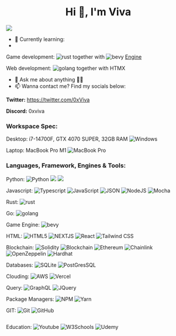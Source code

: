 <h1 align="center">Hi 👋, I'm Viva</h1>
<img src="https://user-images.githubusercontent.com/73097560/115834477-dbab4500-a447-11eb-908a-139a6edaec5c.gif">


- 🌱 Currently learning:
- 
 Game development: <img alt="rust" src="https://img.shields.io/badge/Rust-000000?style=for-the-badge&logo=rust&logoColor=white)"/> together with <img alt="bevy" src="https://img.shields.io/badge/Bevy-232326?style=for-the-badge&logo=bevy&logoColor=white)"/> [Engine](https://bevyengine.org/)

Web development:  <img alt="golang" src="https://img.shields.io/badge/Go-00ADD8?style=for-the-badge&logo=go&logoColor=white"/> together with HTMX
- 💬 Ask me about anything 👨‍💻
- 📫 Wanna contact me? Find my socials below:
  
**Twitter:** https://twitter.com/0xViva 

**Discord:** 0xviva

<h3>Workspace Spec:</h3>
<p>
Desktop: i7-14700F, GTX 4070 SUPER, 32GB RAM <img alt="Windows" src="https://img.shields.io/badge/Windows-0078D6?style=for-the-badge&logo=windows&logoColor=white"/>

Laptop: MacBook Pro M1 <img alt="MacBook Pro" src="https://img.shields.io/badge/apple%20silicon-333333?style=for-the-badge&logo=apple&logoColor=white"/>


</p>



<h3 align="left">Languages, Framework, Engines & Tools:</h3>
<p align="center"> 

Python:
  <img alt="Python" src="https://img.shields.io/badge/python-%2314354C.svg?&style=for-the-badge&logo=python&logoColor=white"/>
    <img src="https://img.shields.io/badge/Pandas-2C2D72?style=for-the-badge&logo=pandas&logoColor=white" /> 
     <img src="https://img.shields.io/badge/Flask-000000?style=for-the-badge&logo=flask&logoColor=white" />   

Javascript:
  <img alt="Typescript" src="https://img.shields.io/badge/TypeScript-007ACC?style=for-the-badge&logo=typescript&logoColor=white"/>
  <img alt="JavaScript" src="https://img.shields.io/badge/javascript-%23323330.svg?&style=for-the-badge&logo=javascript&logoColor=%23F7DF1E"/>
  <img alt="JSON" src="https://img.shields.io/badge/json-5E5C5C?style=for-the-badge&logo=json&logoColor=white"/>
  <img alt="NodeJS" src="https://img.shields.io/badge/node.js-%2343853D.svg?&style=for-the-badge&logo=node.js&logoColor=white"/>
<img alt="Mocha" src="https://img.shields.io/badge/Mocha-8D6748?style=for-the-badge&logo=Mocha&logoColor=white"/>

Rust:
<img alt="rust" src="https://img.shields.io/badge/Rust-000000?style=for-the-badge&logo=rust&logoColor=white)"/>

Go: <img alt="golang" src="https://img.shields.io/badge/Go-00ADD8?style=for-the-badge&logo=go&logoColor=white"/>

Game Engine: <img alt="bevy" src="https://img.shields.io/badge/Bevy-232326?style=for-the-badge&logo=bevy&logoColor=white)"/>

HTML:
   <img alt="HTML5" src="https://img.shields.io/badge/html5-%23E34F26.svg?&style=for-the-badge&logo=html5&logoColor=white"/>
   <img alt="NEXTJS" src="https://img.shields.io/badge/next.js-000000?style=for-the-badge&logo=nextdotjs&logoColor=white"/>
  <img alt="React" src="https://img.shields.io/badge/react-%2320232a.svg?&style=for-the-badge&logo=react&logoColor=%2361DAFB"/>
 <img alt="Tailwind CSS" src="https://img.shields.io/badge/Tailwind_CSS-38B2AC?style=for-the-badge&logo=tailwind-css&logoColor=white"/>

Blockchain:
  <img alt="Solidity" src="https://img.shields.io/badge/Solidity-e6e6e6?style=for-the-badge&logo=solidity&logoColor=black"/>
  <img alt="Blockchain" src="https://img.shields.io/badge/Blockchain.com-121D33?logo=blockchaindotcom&logoColor=fff&style=for-the-badge"/>
  <img alt="Ethereum" src="https://img.shields.io/badge/Ethereum-3C3C3D?style=for-the-badge&logo=Ethereum&logoColor=white"/>
  <img alt="Chainlink" src="https://img.shields.io/badge/chainlink-375BD2?style=for-the-badge&logo=chainlink&logoColor=white"/>
  <img alt="OpenZeppelin" src="https://img.shields.io/badge/OpenZeppelin-4E5EE4?logo=OpenZeppelin&logoColor=fff&style=for-the-badge"/>
  <img alt="Hardhat" src="https://img.shields.io/badge/Hardhat-fff100?logo=hardhat.svg&logoColor=fff&style=for-the-badge"/>

Databases:
<img alt="SQLite" src="https://img.shields.io/badge/SQLite-07405E?style=for-the-badge&logo=sqlite&logoColor=white"/>
<img alt="PostGresSQL" src="https://img.shields.io/badge/PostgreSQL-316192?style=for-the-badge&logo=postgresql&logoColor=white"/>

Clouding:
<img alt="AWS" src="https://img.shields.io/badge/Amazon_AWS-FF9900?style=for-the-badge&logo=amazonaws&logoColor=white"/>
<img alt="Vercel" src="https://img.shields.io/badge/Vercel-000000?style=for-the-badge&logo=vercel&logoColor=white"/>

Query:
<img alt="GraphQL" src="https://img.shields.io/badge/GraphQl-E10098?style=for-the-badge&logo=graphql&logoColor=white"/>
<img alt="JQuery" src="https://img.shields.io/badge/Mocha-8D6748?style=for-the-badge&logo=Mocha&logoColor=white"/>

Package Managers:
<img alt="NPM" src="https://img.shields.io/badge/npm-CB3837?style=for-the-badge&logo=npm&logoColor=white"/>
<img alt="Yarn" src="https://img.shields.io/badge/Yarn-2C8EBB?style=for-the-badge&logo=yarn&logoColor=white"/>

GIT:
  <img alt="Git" src="https://img.shields.io/badge/git-%23F05033.svg?&style=for-the-badge&logo=git&logoColor=white"/>
  <img alt="GitHub" src="https://img.shields.io/badge/github-%23121011.svg?&style=for-the-badge&logo=github&logoColor=white"/>
</p>
<img alt="" src=""/>

Education:
<img alt="Youtube" src="https://img.shields.io/badge/YouTube-FF0000?style=for-the-badge&logo=youtube&logoColor=white"/>
<img alt="W3Schools" src="https://img.shields.io/badge/W3Schools-04AA6D?style=for-the-badge&logo=W3Schools&logoColor=white"/>
<img alt="Udemy" src="https://img.shields.io/badge/Udemy-EC5252?style=for-the-badge&logo=Udemy&logoColor=white"/>

<br/> <br/>


